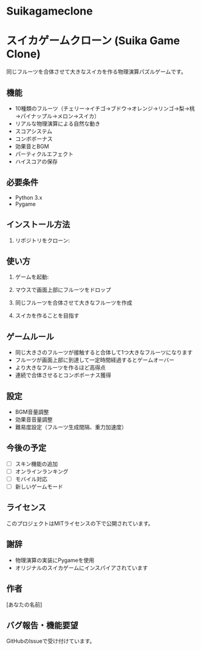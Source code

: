 # Suikagameclone
# スイカゲームクローン (Suika Game Clone)

同じフルーツを合体させて大きなスイカを作る物理演算パズルゲームです。

## 機能

- 10種類のフルーツ（チェリー→イチゴ→ブドウ→オレンジ→リンゴ→梨→桃→パイナップル→メロン→スイカ）
- リアルな物理演算による自然な動き
- スコアシステム
- コンボボーナス
- 効果音とBGM
- パーティクルエフェクト
- ハイスコアの保存

## 必要条件

- Python 3.x
- Pygame

## インストール方法

1. リポジトリをクローン:

## 使い方

1. ゲームを起動:

2. マウスで画面上部にフルーツをドロップ
3. 同じフルーツを合体させて大きなフルーツを作成
4. スイカを作ることを目指す

## ゲームルール

- 同じ大きさのフルーツが接触すると合体して1つ大きなフルーツになります
- フルーツが画面上部に到達して一定時間経過するとゲームオーバー
- より大きなフルーツを作るほど高得点
- 連続で合体させるとコンボボーナス獲得

## 設定

- BGM音量調整
- 効果音音量調整
- 難易度設定（フルーツ生成間隔、重力加速度）

## 今後の予定

- [ ] スキン機能の追加
- [ ] オンラインランキング
- [ ] モバイル対応
- [ ] 新しいゲームモード

## ライセンス

このプロジェクトはMITライセンスの下で公開されています。

## 謝辞

- 物理演算の実装にPygameを使用
- オリジナルのスイカゲームにインスパイアされています

## 作者

[あなたの名前]

## バグ報告・機能要望

GitHubのIssueで受け付けています。
